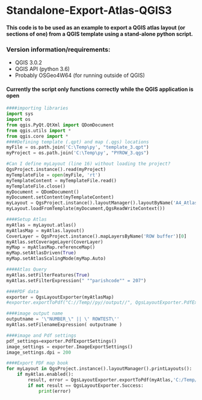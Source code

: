 # Standalone-Export-Atlas-QGIS3
#### This code is to be used as an example to export a QGIS atlas layout (or sections of one) from a QGIS template using a stand-alone python script.
### Version information/requirements:
* QGIS 3.0.2
* QGIS API (python 3.6)
* Probably OSGeo4W64 (for running outside of QGIS)


#### Currently the script only functions correctly while the QGIS application is open

```python
####importing libraries
import sys
import os
from qgis.PyQt.QtXml import QDomDocument
from qgis.utils import *
from qgis.core import *
####Defining template (.qpt) and map (.qgs) locations
myFile = os.path.join('C:\Temp\py', "template_3.qpt")
myProject = os.path.join('C:\Temp\py', "PYROW_3.qgs")

#Can I define myLayout (line 16) without loading the project?
QgsProject.instance().read(myProject)
myTemplateFile = open(myFile, 'rt') 
myTemplateContent = myTemplateFile.read() 
myTemplateFile.close() 
myDocument = QDomDocument() 
myDocument.setContent(myTemplateContent) 
myLayout = QgsProject.instance().layoutManager().layoutByName('A4_Atlas')
myLayout.loadFromTemplate(myDocument,QgsReadWriteContext()) 

####Setup Atlas 
myAtlas = myLayout.atlas()
myAtlasMap = myAtlas.layout()
CoverLayer = QgsProject.instance().mapLayersByName('ROW buffer')[0]
myAtlas.setCoverageLayer(CoverLayer) 
myMap = myAtlasMap.referenceMap()
myMap.setAtlasDriven(True)
myMap.setAtlasScalingMode(myMap.Auto)

####Atlas Query
myAtlas.setFilterFeatures(True) 
myAtlas.setFilterExpression(" ""parishcode"" = 207")

####PDF data
exporter = QgsLayoutExporter(myAtlasMap)
#exporter.exportToPdf("C://Temp//py//output//", QgsLayoutExporter.PdfExportSettings() )

####image output name
outputname = '\"NUMBER_\" || \' ROWTEST\''
myAtlas.setFilenameExpression( outputname )

####image and Pdf settings
pdf_settings=exporter.PdfExportSettings()
image_settings = exporter.ImageExportSettings()
image_settings.dpi = 200

####Export PDF map book
for myLayout in QgsProject.instance().layoutManager().printLayouts():
    if myAtlas.enabled():
        result, error = QgsLayoutExporter.exportToPdf(myAtlas,'C:/Temp/py/output/207_external.pdf', settings=pdf_settings)
        if not result == QgsLayoutExporter.Success:
            print(error)
```
